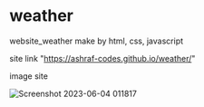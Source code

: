 # weather
website_weather make by html, css, javascript

site link "https://ashraf-codes.github.io/weather/"

image site

![Screenshot 2023-06-04 011817](https://github.com/ashraf-codes/weather/assets/124946844/660d25a1-743f-4594-a073-9735b0632f05)
